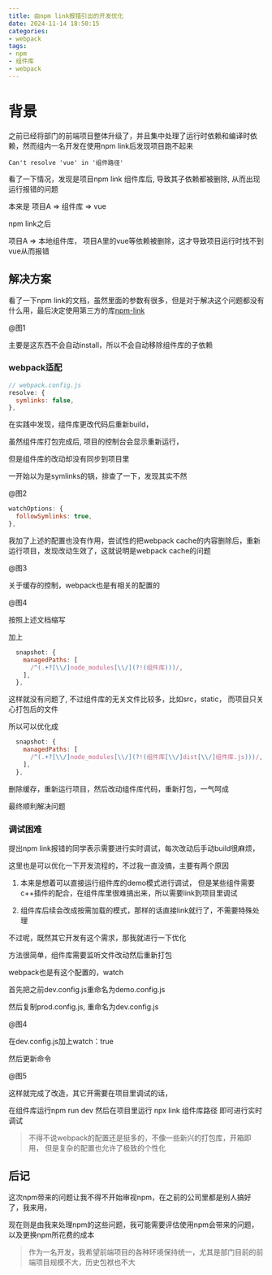 ```yaml
---
title: 由npm link报错引出的开发优化
date: 2024-11-14 18:50:15
categories:
- webpack
tags:
- npm
- 组件库
- webpack
---
```


# 背景

之前已经将部门的前端项目整体升级了，并且集中处理了运行时依赖和编译时依赖，然而组内一名开发在使用npm link后发现项目跑不起来

```Can't resolve 'vue' in '组件路径'```

看了一下情况，发现是项目npm link 组件库后, 导致其子依赖都被删除, 从而出现运行报错的问题

本来是 项目A => 组件库 => vue

npm link之后

项目A => 本地组件库， 项目A里的vue等依赖被删除，这才导致项目运行时找不到vue从而报错

## 解决方案

看了一下npm link的文档，虽然里面的参数有很多，但是对于解决这个问题都没有什么用，最后决定使用第三方的库[npm-link](https://www.npmjs.com/package/link)

@图1

主要是这东西不会自动install，所以不会自动移除组件库的子依赖

### webpack适配

```JavaScript
// webpack.config.js
resolve: {
  symlinks: false,
},
```

在实践中发现，组件库更改代码后重新build，

虽然组件库打包完成后, 项目的控制台会显示重新运行，

但是组件库的改动却没有同步到项目里

一开始以为是symlinks的锅，排查了一下，发现其实不然

@图2

```JavaScript
watchOptions: {
  followSymlinks: true,
},
```

我加了上述的配置也没有作用，尝试性的把webpack cache的内容删除后，重新运行项目，发现改动生效了，这就说明是webpack cache的问题

@图3

关于缓存的控制，webpack也是有相关的配置的

@图4

按照上述文档缩写

加上

```JavaScript
  snapshot: {
    managedPaths: [
      /^(.+?[\\/]node_modules[\\/](?!(组件库)))/,
    ],
  },
```

这样就没有问题了, 不过组件库的无关文件比较多，比如src，static， 而项目只关心打包后的文件

所以可以优化成

```JavaScript
  snapshot: {
    managedPaths: [
      /^(.+?[\\/]node_modules[\\/](?!(组件库[\\/]dist[\\/]组件库.js)))/,
    ],
  },
```

删除缓存，重新运行项目，然后改动组件库代码，重新打包，一气呵成

最终顺利解决问题

### 调试困难

提出npm link报错的同学表示需要进行实时调试，每次改动后手动build很麻烦，

这里也是可以优化一下开发流程的，不过我一直没搞，主要有两个原因

1. 本来是想着可以直接运行组件库的demo模式进行调试，
但是某些组件需要c++插件的配合，在组件库里很难搞出来，所以需要link到项目里调试

2. 组件库后续会改成按需加载的模式，那样的话直接link就行了，不需要特殊处理

不过呢，既然其它开发有这个需求，那我就进行一下优化

方法很简单，组件库需要监听文件改动然后重新打包

webpack也是有这个配置的，watch

首先把之前dev.config.js重命名为demo.config.js

然后复制prod.config.js, 重命名为dev.config.js

@图4

在dev.config.js加上watch：true

然后更新命令

@图5

这样就完成了改造，其它开需要在项目里调试的话，

在组件库运行npm run dev
然后在项目里运行 npx link 组件库路径
即可进行实时调试

> 不得不说webpack的配置还是挺多的，不像一些新兴的打包库，开箱即用，
> 但是复杂的配置也允许了极致的个性化

## 后记

这次npm带来的问题让我不得不开始审视npm，在之前的公司里都是别人搞好了，我来用，

现在则是由我来处理npm的这些问题，我可能需要评估使用npm会带来的问题，以及更换npm所花费的成本

> 作为一名开发，我希望前端项目的各种环境保持统一，尤其是部门目前的前端项目规模不大，历史包袱也不大
